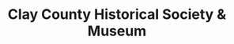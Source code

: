 ---
layout: repo
title: "Clay County Historical Society & Museum"
id: 11506
permalink: repos/11506/
---